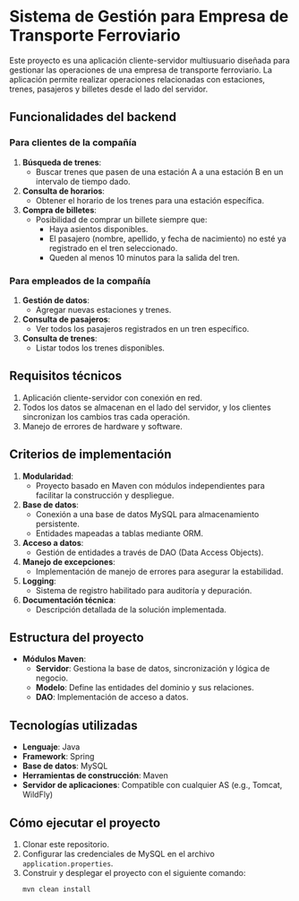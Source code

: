 # Sistema de Gestión para Empresa de Transporte Ferroviario

Este proyecto es una aplicación cliente-servidor multiusuario diseñada para gestionar las operaciones de una empresa de transporte ferroviario. La aplicación permite realizar operaciones relacionadas con estaciones, trenes, pasajeros y billetes desde el lado del servidor.  

## Funcionalidades del backend

### Para clientes de la compañía
1. **Búsqueda de trenes**:
   - Buscar trenes que pasen de una estación A a una estación B en un intervalo de tiempo dado.
2. **Consulta de horarios**:
   - Obtener el horario de los trenes para una estación específica.
3. **Compra de billetes**:
   - Posibilidad de comprar un billete siempre que:
     - Haya asientos disponibles.
     - El pasajero (nombre, apellido, y fecha de nacimiento) no esté ya registrado en el tren seleccionado.
     - Queden al menos 10 minutos para la salida del tren.

### Para empleados de la compañía
1. **Gestión de datos**:
   - Agregar nuevas estaciones y trenes.
2. **Consulta de pasajeros**:
   - Ver todos los pasajeros registrados en un tren específico.
3. **Consulta de trenes**:
   - Listar todos los trenes disponibles.

## Requisitos técnicos
1. Aplicación cliente-servidor con conexión en red.
2. Todos los datos se almacenan en el lado del servidor, y los clientes sincronizan los cambios tras cada operación.
3. Manejo de errores de hardware y software.

## Criterios de implementación
1. **Modularidad**:
   - Proyecto basado en Maven con módulos independientes para facilitar la construcción y despliegue.
2. **Base de datos**:
   - Conexión a una base de datos MySQL para almacenamiento persistente.
   - Entidades mapeadas a tablas mediante ORM.
3. **Acceso a datos**:
   - Gestión de entidades a través de DAO (Data Access Objects).
4. **Manejo de excepciones**:
   - Implementación de manejo de errores para asegurar la estabilidad.
5. **Logging**:
   - Sistema de registro habilitado para auditoría y depuración.
6. **Documentación técnica**:
   - Descripción detallada de la solución implementada.

## Estructura del proyecto
- **Módulos Maven**:
  - **Servidor**: Gestiona la base de datos, sincronización y lógica de negocio.
  - **Modelo**: Define las entidades del dominio y sus relaciones.
  - **DAO**: Implementación de acceso a datos.

## Tecnologías utilizadas
- **Lenguaje**: Java
- **Framework**: Spring
- **Base de datos**: MySQL
- **Herramientas de construcción**: Maven
- **Servidor de aplicaciones**: Compatible con cualquier AS (e.g., Tomcat, WildFly)

## Cómo ejecutar el proyecto
1. Clonar este repositorio.
2. Configurar las credenciales de MySQL en el archivo `application.properties`.
3. Construir y desplegar el proyecto con el siguiente comando:
   ```bash
   mvn clean install
